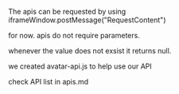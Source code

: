 The apis can be requested by using iframeWindow.postMessage("RequestContent")

for now. apis do not require parameters.

whenever the value does not exsist it returns null.

we created avatar-api.js to help use our API

check API list in apis.md
